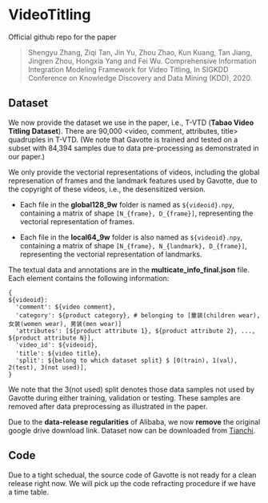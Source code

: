 # VideoTitling

Official github repo for the paper
> Shengyu Zhang, Ziqi Tan, Jin Yu, Zhou Zhao, Kun Kuang, Tan Jiang, Jingren Zhou, Hongxia Yang and Fei Wu. Comprehensive Information Integration Modeling Framework for Video Titling, In SIGKDD Conference on Knowledge Discovery and Data Mining (KDD), 2020.

## Dataset

We now provide the dataset we use in the paper, i.e., T-VTD (**Tabao Video Titling Dataset**). There are 90,000 <video, comment, attributes, title> quadruples in T-VTD.
(We note that Gavotte is trained and tested on a subset with 84,394 samples due to data pre-processing as demonstrated in our paper.)

We only provide the vectorial representations of videos, including the global represenation of frames and the landmark features used by Gavotte, due to the copyright of these videos, i.e., the desensitized version.

- Each file in the **global128_9w** folder is named as `${videoid}.npy`, containing a matrix of shape `[N_{frame}, D_{frame}]`, representing the vectorial representation of frames.

- Each file in the **local64_9w** folder is also named as `${videoid}.npy`, containing a matrix of shape `[N_{frame}, N_{landmark}, D_{frame}]`, representing the vectorial representation of landmarks.

The textual data and annotations are in the **multicate_info_final.json** file. Each element contains the following information:

```
{
${videoid}:
  'comment': ${video comment},
  'category': ${product category}, # belonging to [童装(children wear), 女装(women wear), 男装(men wear)]
  'attributes': [${product attribute 1}, ${product attribute 2}, ..., ${product attribute N}],
  'video_id': ${videoid},
  'title': ${video title}，
  'split': ${belong to which dataset split} $ [0(train), 1(val), 2(test), 3(not used)],
}
```
We note that the 3(not used) split denotes those data samples not used by Gavotte during either training, validation or testing. These samples are removed after data preprocessing as illustrated in the paper.

Due to the **data-release regularities** of Alibaba, we now **remove** the original google drive download link. Dataset now can be downloaded from [Tianchi](https://tianchi.aliyun.com/dataset/dataDetail?dataId=75173).



## Code
Due to a tight schedual, the source code of Gavotte is not ready for a clean release right now. We will pick up the code refracting procedure if we have a time table.



